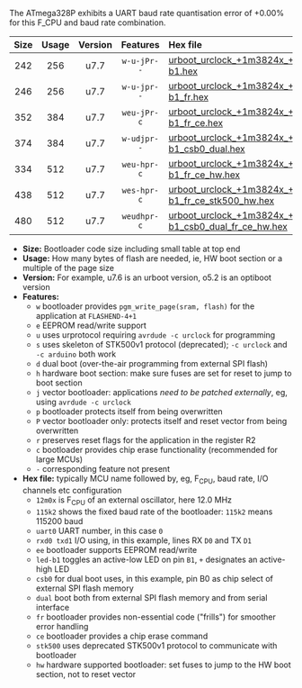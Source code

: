The ATmega328P exhibits a UART baud rate quantisation error of +0.00% for this F_CPU and baud rate combination.

|Size|Usage|Version|Features|Hex file|
|:-:|:-:|:-:|:-:|:--|
|242|256|u7.7|`w-u-jPr--`|[urboot_urclock_+1m3824x_++57k6_uart0_rxd0_txd1_led-b1.hex](https://raw.githubusercontent.com/stefanrueger/urboot.hex/main/boards/urclock/external_oscillator/fcpu_+1m3824x/br_++57k6/urboot_urclock_+1m3824x_++57k6_uart0_rxd0_txd1_led-b1.hex)|
|246|256|u7.7|`w-u-jpr--`|[urboot_urclock_+1m3824x_++57k6_uart0_rxd0_txd1_led-b1_fr.hex](https://raw.githubusercontent.com/stefanrueger/urboot.hex/main/boards/urclock/external_oscillator/fcpu_+1m3824x/br_++57k6/urboot_urclock_+1m3824x_++57k6_uart0_rxd0_txd1_led-b1_fr.hex)|
|352|384|u7.7|`weu-jPr-c`|[urboot_urclock_+1m3824x_++57k6_uart0_rxd0_txd1_ee_led-b1_fr_ce.hex](https://raw.githubusercontent.com/stefanrueger/urboot.hex/main/boards/urclock/external_oscillator/fcpu_+1m3824x/br_++57k6/urboot_urclock_+1m3824x_++57k6_uart0_rxd0_txd1_ee_led-b1_fr_ce.hex)|
|374|384|u7.7|`w-udjpr--`|[urboot_urclock_+1m3824x_++57k6_uart0_rxd0_txd1_led-b1_csb0_dual.hex](https://raw.githubusercontent.com/stefanrueger/urboot.hex/main/boards/urclock/external_oscillator/fcpu_+1m3824x/br_++57k6/urboot_urclock_+1m3824x_++57k6_uart0_rxd0_txd1_led-b1_csb0_dual.hex)|
|334|512|u7.7|`weu-hpr-c`|[urboot_urclock_+1m3824x_++57k6_uart0_rxd0_txd1_ee_led-b1_fr_ce_hw.hex](https://raw.githubusercontent.com/stefanrueger/urboot.hex/main/boards/urclock/external_oscillator/fcpu_+1m3824x/br_++57k6/urboot_urclock_+1m3824x_++57k6_uart0_rxd0_txd1_ee_led-b1_fr_ce_hw.hex)|
|438|512|u7.7|`wes-hpr-c`|[urboot_urclock_+1m3824x_++57k6_uart0_rxd0_txd1_ee_led-b1_fr_ce_stk500_hw.hex](https://raw.githubusercontent.com/stefanrueger/urboot.hex/main/boards/urclock/external_oscillator/fcpu_+1m3824x/br_++57k6/urboot_urclock_+1m3824x_++57k6_uart0_rxd0_txd1_ee_led-b1_fr_ce_stk500_hw.hex)|
|480|512|u7.7|`weudhpr-c`|[urboot_urclock_+1m3824x_++57k6_uart0_rxd0_txd1_ee_led-b1_csb0_dual_fr_ce_hw.hex](https://raw.githubusercontent.com/stefanrueger/urboot.hex/main/boards/urclock/external_oscillator/fcpu_+1m3824x/br_++57k6/urboot_urclock_+1m3824x_++57k6_uart0_rxd0_txd1_ee_led-b1_csb0_dual_fr_ce_hw.hex)|

- **Size:** Bootloader code size including small table at top end
- **Usage:** How many bytes of flash are needed, ie, HW boot section or a multiple of the page size
- **Version:** For example, u7.6 is an urboot version, o5.2 is an optiboot version
- **Features:**
  + `w` bootloader provides `pgm_write_page(sram, flash)` for the application at `FLASHEND-4+1`
  + `e` EEPROM read/write support
  + `u` uses urprotocol requiring `avrdude -c urclock` for programming
  + `s` uses skeleton of STK500v1 protocol (deprecated); `-c urclock` and `-c arduino` both work
  + `d` dual boot (over-the-air programming from external SPI flash)
  + `h` hardware boot section: make sure fuses are set for reset to jump to boot section
  + `j` vector bootloader: applications *need to be patched externally*, eg, using `avrdude -c urclock`
  + `p` bootloader protects itself from being overwritten
  + `P` vector bootloader only: protects itself and reset vector from being overwritten
  + `r` preserves reset flags for the application in the register R2
  + `c` bootloader provides chip erase functionality (recommended for large MCUs)
  + `-` corresponding feature not present
- **Hex file:** typically MCU name followed by, eg, F<sub>CPU</sub>, baud rate, I/O channels etc configuration
  + `12m0x` is F<sub>CPU</sub> of an external oscillator, here 12.0 MHz
  + `115k2` shows the fixed baud rate of the bootloader: `115k2` means 115200 baud
  + `uart0` UART number, in this case `0`
  + `rxd0 txd1` I/O using, in this example, lines RX `D0` and TX `D1`
  + `ee` bootloader supports EEPROM read/write
  + `led-b1` toggles an active-low LED on pin `B1`, `+` designates an active-high LED
  + `csb0` for dual boot uses, in this example, pin B0 as chip select of external SPI flash memory
  + `dual` boot both from external SPI flash memory and from serial interface
  + `fr` bootloader provides non-essential code ("frills") for smoother error handling
  + `ce` bootloader provides a chip erase command
  + `stk500` uses deprecated STK500v1 protocol to communicate with bootloader
  + `hw` hardware supported bootloader: set fuses to jump to the HW boot section, not to reset vector
